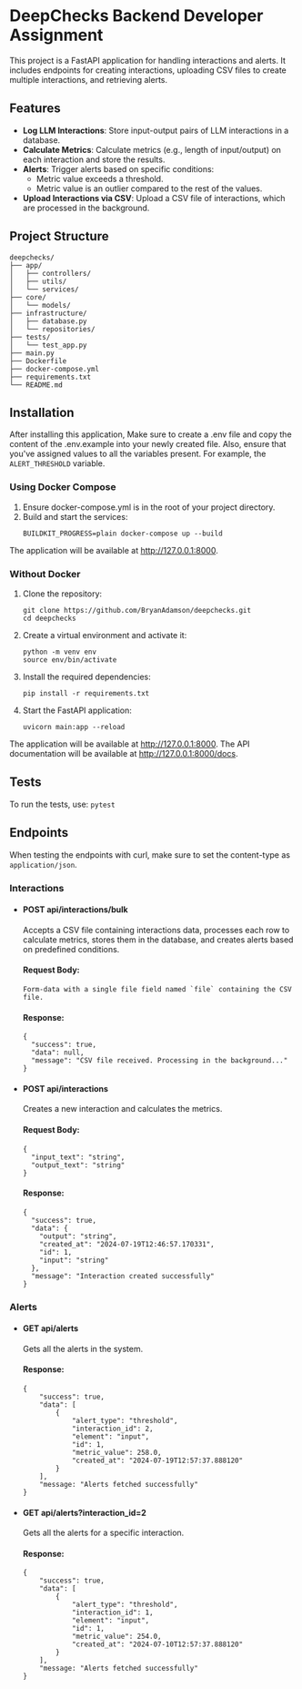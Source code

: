 # DeepChecks Backend Developer Assignment
This project is a FastAPI application for handling interactions and alerts. It includes endpoints for creating interactions, uploading CSV files to create multiple interactions, and retrieving alerts.

## Features
- **Log LLM Interactions**: Store input-output pairs of LLM interactions in a database.
- **Calculate Metrics**: Calculate metrics (e.g., length of input/output) on each interaction and store the results.
- **Alerts**: Trigger alerts based on specific conditions:
  - Metric value exceeds a threshold.
  - Metric value is an outlier compared to the rest of the values.
- **Upload Interactions via CSV**: Upload a CSV file of interactions, which are processed in the background.

## Project Structure
```
deepchecks/
├── app/
│   ├── controllers/
│   ├── utils/
│   └── services/
├── core/
│   └── models/
├── infrastructure/
│   ├── database.py
│   └── repositories/
├── tests/
│   └── test_app.py
├── main.py
├── Dockerfile
├── docker-compose.yml
├── requirements.txt
└── README.md
```

## Installation
After installing this application, Make sure to create a .env file and copy the content of the .env.example into your 
newly created file. Also, ensure that you've assigned values to all the variables present. For example, 
the `ALERT_THRESHOLD` variable.

### Using Docker Compose
1. Ensure docker-compose.yml is in the root of your project directory.
2. Build and start the services:
    ```
    BUILDKIT_PROGRESS=plain docker-compose up --build
    ```
 The application will be available at http://127.0.0.1:8000.

### Without Docker
1. Clone the repository:
    ```
    git clone https://github.com/BryanAdamson/deepchecks.git
    cd deepchecks
    ```
2. Create a virtual environment and activate it:
    ```
    python -m venv env
    source env/bin/activate
    ```
3. Install the required dependencies:
    ```
    pip install -r requirements.txt
    ```
4. Start the FastAPI application:
    ```
    uvicorn main:app --reload
    ```
The application will be available at http://127.0.0.1:8000. The API documentation will be available at http://127.0.0.1:8000/docs.

## Tests
To run the tests, use:
    ```
    pytest
    ```

## Endpoints
When testing the endpoints with curl, make sure to set the content-type as `application/json`.

### Interactions
- #### POST api/interactions/bulk<br>
  Accepts a CSV file containing interactions data, processes each row to calculate metrics, stores them in the database, and creates alerts based on predefined conditions.
  #### Request Body:
    ```
    Form-data with a single file field named `file` containing the CSV file.
    ```
  #### Response:
    ```
    {
      "success": true,
      "data": null,
      "message": "CSV file received. Processing in the background..."
    }
    ```
  
- #### POST api/interactions<br>
  Creates a new interaction and calculates the metrics.<br>
  #### Request Body:
    ```
    {
      "input_text": "string",
      "output_text": "string"
    }
    ```
  #### Response:
    ```
    {
      "success": true, 
      "data": {
        "output": "string", 
        "created_at": "2024-07-19T12:46:57.170331", 
        "id": 1, 
        "input": "string"
      }, 
      "message": "Interaction created successfully"
    }
    ```
  
### Alerts
- #### GET api/alerts<br>
  Gets all the alerts in the system.<br>
 
  #### Response:
    ```
    {
        "success": true,
        "data": [
            {
                "alert_type": "threshold",
                "interaction_id": 2,
                "element": "input",
                "id": 1,
                "metric_value": 258.0,
                "created_at": "2024-07-19T12:57:37.888120"
            }
        ],
        "message: "Alerts fetched successfully"
    }
    ```
- #### GET api/alerts?interaction_id=2<br>
  Gets all the alerts for a specific interaction.<br>
 
  #### Response:
    ```
    {
        "success": true,
        "data": [
            {
                "alert_type": "threshold",
                "interaction_id": 1,
                "element": "input",
                "id": 1,
                "metric_value": 254.0,
                "created_at": "2024-07-10T12:57:37.888120"
            }
        ],
        "message: "Alerts fetched successfully"
    }
    ```
